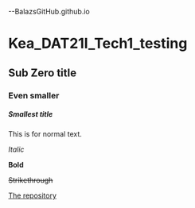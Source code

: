 --BalazsGitHub.github.io

# Kea_DAT21I_Tech1_testing

## Sub Zero title

### Even smaller

##### Smallest title

This is for normal text. 

*Italic*

**Bold**

~~Strikethrough~~

[The repository](https://balazsgithub.github.io)
